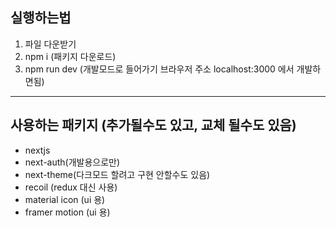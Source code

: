 ## 실행하는법

1. 파일 다운받기
2. npm i (패키지 다운로드)
3. npm run dev (개발모드로 들어가기 브라우저 주소 localhost:3000 에서 개발하면됨)

---

## 사용하는 패키지 (추가될수도 있고, 교체 될수도 있음)

- nextjs
- next-auth(개발용으로만)
- next-theme(다크모드 할려고 구현 안할수도 있음)
- recoil (redux 대신 사용)
- material icon (ui 용)
- framer motion (ui 용)
